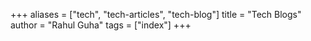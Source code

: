 +++
aliases = ["tech", "tech-articles", "tech-blog"]
title = "Tech Blogs"
author = "Rahul Guha"
tags = ["index"]
+++
